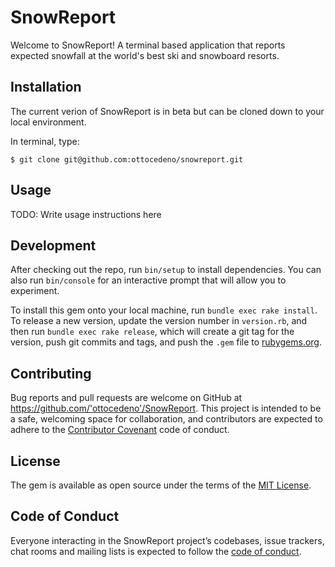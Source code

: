 # SnowReport

Welcome to SnowReport! A terminal based application that reports expected snowfall at the world's best ski and snowboard resorts.

## Installation

The current verion of SnowReport is in beta but can be cloned down to your local environment.

In terminal, type:

    $ git clone git@github.com:ottocedeno/snowreport.git

## Usage

TODO: Write usage instructions here

## Development

After checking out the repo, run `bin/setup` to install dependencies. You can also run `bin/console` for an interactive prompt that will allow you to experiment.

To install this gem onto your local machine, run `bundle exec rake install`. To release a new version, update the version number in `version.rb`, and then run `bundle exec rake release`, which will create a git tag for the version, push git commits and tags, and push the `.gem` file to [rubygems.org](https://rubygems.org).

## Contributing

Bug reports and pull requests are welcome on GitHub at https://github.com/'ottocedeno'/SnowReport. This project is intended to be a safe, welcoming space for collaboration, and contributors are expected to adhere to the [Contributor Covenant](http://contributor-covenant.org) code of conduct.

## License

The gem is available as open source under the terms of the [MIT License](https://opensource.org/licenses/MIT).

## Code of Conduct

Everyone interacting in the SnowReport project’s codebases, issue trackers, chat rooms and mailing lists is expected to follow the [code of conduct](https://github.com/'ottocedeno'/SnowReport/blob/master/CODE_OF_CONDUCT.md).
